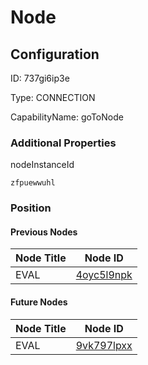 # Node
## Configuration
ID:  737gi6ip3e

Type: CONNECTION 

CapabilityName: goToNode






### Additional Properties
nodeInstanceId
```string 
zfpuewwuhl
```





### Position

#### Previous Nodes
| Node Title | Node ID |
| :------------- | ------------ |
| EVAL | [4oyc5l9npk](./4oyc5l9npk.md) | 
 
 #### Future Nodes
| Node Title | Node ID |
| :------------- | ------------ |
| EVAL |[9vk797lpxx](./9vk797lpxx.md) | 